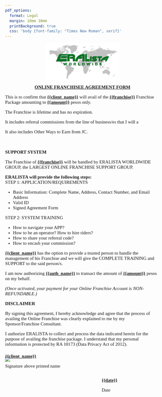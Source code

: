 ```yaml
---
pdf_options:
  format: Legal
  margin: 10mm 10mm
  printBackground: true
  css: 'body {font-family: "Times New Roman", serif}'
---
```


<div style="font-family: 'Times New Roman', serif; font-size: 15px;">

<div style="display: flex; justify-content:center; height: 8em;">

<!-- ![wew](eralista.png) -->
<img src="eralista.png">
</div>

<p style="text-align: center;"> <b><u>ONLINE FRANCHISEE AGREEMENT FORM</u></b> </p>

This is to confirm that <b><u>{{client_name}}</u></b> will avail of the <b><u>{{franchise}}</u></b> Franchise Package amounting to <b><u>{{amount}}</u></b> pesos only.

The Franchise is lifetime and has no expiration.

It includes referral commissions from the line of business/es that I will a

It also includes Other Ways to Earn from JC.

<br>
<br>

<div>
  <b >SUPPORT SYSTEM</b>
  <p>
  The Franchise of <b><u>{{franchise}}</u></b>  will be handled by ERALISTA WORLDWIDE GROUP, the LARGEST ONLINE FRANCHISE SUPPORT GROUP.
  <p>
</div>

<div>
  <b >ERALISTA will provide the following steps:</b>
</div>
STEP 1: APPLICATION/REQUIREMENTS
  
- Basic Information: Complete Name, Address, Contact Number, and Email Address
- Valid ID
- Signed Agreement Form

STEP 2: SYSTEM TRAINING

- How to navigate your APP?
- How to be an operator? How to hire riders?
- How to share your referral code?
- How to encash your commission?

<p><b><u>{{client_name}}</u></b>   has the option to provide a trusted person to handle the management of his Franchise and we will give the COMPLETE TRAINING and SUPPORT to the said person/s.<p>

I am now authorizing <b><u>{{auth_name}}</u></b> to transact the amount of <b><u>{{amount}}</u></b> pesos on my behalf.

_(Once activated, your payment for your Online Franchise Account is NON-REFUNDABLE.)_

**DISCLAIMER**

By signing this agreement, I hereby acknowledge and agree that the process of availing the Online Franchise was clearly explained to me by my Sponsor/Franchise Consultant.

I authorize ERALISTA to collect and process the data indicated herein for the purpose of availing the franchise package. I understand that my personal information is protected by RA 10173 (Data Privacy Act of 2012).
<br></br>

<div style="display: flex; justify-content: flex-start; gap:9em">
  <div style="">
   <div style="width: 6em; margin-bottom:-2em">
    <img src={{signature}} style="height: 4em; ">
  </div>
    <b><u>{{client_name}}</u></b>
    <p>Signature above printed name</p>
  </div>
  <div style="padding-top:4.5em;">
    <b><u>{{date}}</u></b>
    <p>Date</p>
  </div>
</div>
